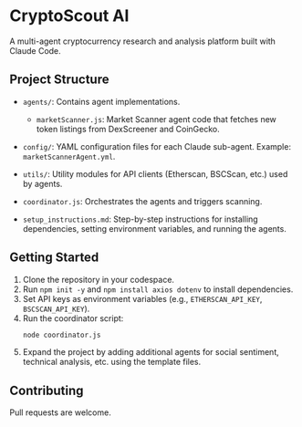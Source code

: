 # CryptoScout AI

A multi-agent cryptocurrency research and analysis platform built with Claude Code.

## Project Structure

- `agents/`: Contains agent implementations.
  - `marketScanner.js`: Market Scanner agent code that fetches new token listings from DexScreener and CoinGecko.

- `config/`: YAML configuration files for each Claude sub-agent. Example: `marketScannerAgent.yml`.

- `utils/`: Utility modules for API clients (Etherscan, BSCScan, etc.) used by agents.

- `coordinator.js`: Orchestrates the agents and triggers scanning.

- `setup_instructions.md`: Step-by-step instructions for installing dependencies, setting environment variables, and running the agents.

## Getting Started

1. Clone the repository in your codespace.
2. Run `npm init -y` and `npm install axios dotenv` to install dependencies.
3. Set API keys as environment variables (e.g., `ETHERSCAN_API_KEY`, `BSCSCAN_API_KEY`).
4. Run the coordinator script:
   ```bash
   node coordinator.js
   ```
5. Expand the project by adding additional agents for social sentiment, technical analysis, etc. using the template files.

## Contributing

Pull requests are welcome.
